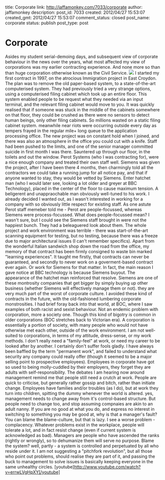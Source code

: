 title: Corporate
link: http://jaffamonkey.com/7033/corporate
author: jaffamonkey
description: 
post_id: 7033
created: 2012/04/27 15:53:07
created_gmt: 2012/04/27 15:53:07
comment_status: closed
post_name: corporate
status: publish
post_type: post

# Corporate

Asides my student serial-demoing days, and subsequent view of corporate behaviour in the news over the years, what most affected my view of corporations was my earlier contracting experience. And none more so than than huge corporation otherwise known as the Civil Service. ![](/wp-content/uploads/2012/04/pyhtyoncorporation1.jpg) I started my first contract in 1997, on the atrocious Immigration project in East Croydon. The plan was to remove the old paper-based system, to a state-of-the-art computerised system. They had previously tried a very strange options, using a computerised filing cabinet which took up an entire floor. This system enabled people to be request what they needed via an input terminal, and the relevant filing cabinet would move to you. It was quickly realised that if someone was stuck in the middle of the cabinets somewhere on that floor, they could be crushed as there were no sensors to detect human beings, only other filing cabinets. So millions wasted on a static filing cabinet system. meanwhile near riots were occurring outside every day as tempers frayed in the regular mile+ long queue to the application processing office. The new project was on constant hold when I joined, and there was also an atmosphere in the office you could cut with a knife. Staff had been pushed to the limits, and one of the senior manager committed suicide in first month I was there. Sauntered up through our floor, in the toilets and out the window. Perot Systems (who I was contracting for), were a nice enough company and treated their own staff well. Siemens was given the project, after I have been there 4 months, then charmingly told all the contractors we could take a running jump for all notice pay, and that if anyone wanted to stay, they would be vetted by Siemens. Enter hatchet man (who I would later see, looking a lot older and greyer at BBC Technology), placed in the center of the floor to cause maximum tension. A beligerent and unappraochable man obviously well-tuned to his work. I already decided I wanted out, as I wasn't interested in working for a company with so obviously little respect for existing staff. As one astute Perot staff memeber told me - Perot are people-focussed, whereas Siemens were process-focussed. What does people-focussed mean? I wasn't sure, but I could see the Siemens staff brought in were not the happiest bunch. They had a beleaguered look about them. The whole project and work environment was terrible - there was start-of-the-art scanning equipment for testing, but no testing, because there was a freeze due to major architectural issues (I can't remember specifics). Apart from the wonderful Italian sandwich shop down the road from the office, my memory of that contract has been firmly consigned to waste bin marked "learning experiences". It taught me firstly, that contracts can never be guaranteed, and secondly to never work on a goverment-based contract ever again. Or work for Siemens for that matter. In fact, the main reason I gave notice at BBC technology is because Siemens buyout. The appearance of the hatchet man reinforced that resolve. Siemens are one of these montrosity companies that get bigger by simply buying up other business (whether Siemens will effectively manage them or not). they are very much part of the worst of corporate culture. I avoided these kind of contracts in the future, with the old-fashioned lumbering corporate monstrosities. I had brief foray back into that world, at BOC, where I saw examples of both racist and sexist behaviour. Not an endemic problem with corporation, more a society one. Though this kind of bigotry is common in older corporations (BOC stretches back to Victorian era). A corporation is essentially a portion of society, with many people who would not have otherwise met each other, outside of the work environment. I am not well-suited to corporations, in terms of my attitude, dress-sense, or my work methods. I don't really need a "family-feel" at work, or need my career to be looked after by another. I certainly don't suffer fools gladly. I have always been baffled by the term "permanent work", and failed to understand what security any company could really offer (though it seemed to be a major selling point to prospective employees). Employees in corporate have got so used to being molly-cuddled by their employers, they forget they are adults with self-responsibility. The debates I am hearing now around management remind me that people still need a crutch at work. People are quick to criticise, but generally rather gossip and bitch, rather than initiate change. Employees have families and/or troubles (as I do), but at work they turn into children, spitting the dummy whenever the world is altered. yes, management needs to change away from it's control-based structure. But people need to change too, and stop assuming compnaies are akin to an adult nanny. If you are no good at what you do, and express no interest in switching to something you may be good at, why is that a manager's fault? You can blame the blame-culture, but that is lazy. I see a worse problem - complacency. Whatever problems exist in the workplace, people will tolerate a lot, and in fact resist change (even if current system is acknowledged as bad). Managers are people who have ascended the ranks (rightly or wrongly), so to dehumanize them will serve no purpose. Blame the system? well, partly - a system is controlled and perpetuated by all who reside under it. I am not suggesting a "pitchfork revolution", but all those who point out problems, should realise they are part of it, and passing the buck to management to solve issues is basically keeping everyone in the same unhealthy circles. [youtube]http://www.youtube.com/watch?v=errwLVgHpXY[/youtube]
